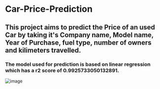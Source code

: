 # Car-Price-Prediction

## This project aims to predict the Price of an used Car by taking it's Company name, Model name, Year of Purchase, fuel type, number of owners and kilimeters travelled.

### The model used for prediction is based on linear regression which has a r2 score of 0.9925733050132891.

![image](https://user-images.githubusercontent.com/59334180/174136744-babdf810-61b8-41c9-afd2-2bafe99482e6.png)
